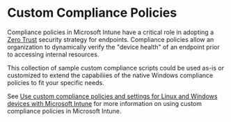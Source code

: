 # Custom Compliance Policies

Compliance policies in Microsoft Intune have a critical role in adopting a [Zero Trust](https://learn.microsoft.com/en-us/security/zero-trust/deploy/endpoints) security strategy for endpoints. Compliance policies allow an organization to dynamically verify the "device health" of an endpoint prior to accessing internal resources. 

This collection of sample custom compliance scripts could be used as-is or customized to extend the capabiliies of the native Windows compliance policies to fit your specific needs. 

See [Use custom compliance policies and settings for Linux and Windows devices with Microsoft Intune](https://learn.microsoft.com/en-us/mem/intune/protect/compliance-use-custom-settings) for more information on using custom compliance policies in Microsoft Intune.